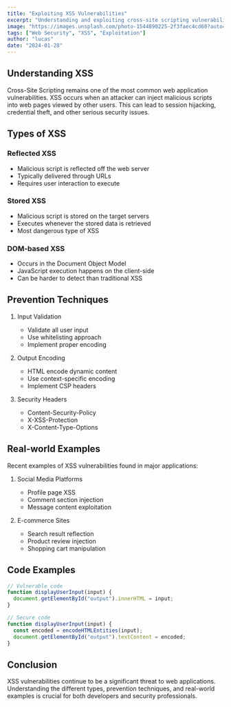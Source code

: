 ```yaml
---
title: "Exploiting XSS Vulnerabilities"
excerpt: "Understanding and exploiting cross-site scripting vulnerabilities in web applications"
image: "https://images.unsplash.com/photo-1544890225-2f3faec4cd60?auto=format&fit=crop&q=80"
tags: ["Web Security", "XSS", "Exploitation"]
author: "lucas"
date: "2024-01-28"
---
```


## Understanding XSS

Cross-Site Scripting remains one of the most common web application vulnerabilities. XSS occurs when an attacker can inject malicious scripts into web pages viewed by other users. This can lead to session hijacking, credential theft, and other serious security issues.

## Types of XSS

### Reflected XSS

- Malicious script is reflected off the web server
- Typically delivered through URLs
- Requires user interaction to execute

### Stored XSS

- Malicious script is stored on the target servers
- Executes whenever the stored data is retrieved
- Most dangerous type of XSS

### DOM-based XSS

- Occurs in the Document Object Model
- JavaScript execution happens on the client-side
- Can be harder to detect than traditional XSS

## Prevention Techniques

1. Input Validation

   - Validate all user input
   - Use whitelisting approach
   - Implement proper encoding

2. Output Encoding

   - HTML encode dynamic content
   - Use context-specific encoding
   - Implement CSP headers

3. Security Headers
   - Content-Security-Policy
   - X-XSS-Protection
   - X-Content-Type-Options

## Real-world Examples

Recent examples of XSS vulnerabilities found in major applications:

1. Social Media Platforms

   - Profile page XSS
   - Comment section injection
   - Message content exploitation

2. E-commerce Sites
   - Search result reflection
   - Product review injection
   - Shopping cart manipulation

## Code Examples

```javascript
// Vulnerable code
function displayUserInput(input) {
  document.getElementById("output").innerHTML = input;
}

// Secure code
function displayUserInput(input) {
  const encoded = encodeHTMLEntities(input);
  document.getElementById("output").textContent = encoded;
}
```

## Conclusion

XSS vulnerabilities continue to be a significant threat to web applications. Understanding the different types, prevention techniques, and real-world examples is crucial for both developers and security professionals.
